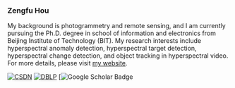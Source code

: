 ### Zengfu Hou
My background is photogrammetry and remote sensing, and I am currently pursuing the Ph.D. degree in school of information and electronics from Beijing Institute of Technology (BIT). My research interests include hyperspectral anomaly detection, hyperspectral target detection, hyperspectral change detection, and object tracking in hyperspectral video. For more details, please visit [my website](https://zephyrhours.github.io/).

<!--<img src="https://github-readme-stats.vercel.app/api?username=Zengfu Hou&&show_icons=true&theme=radical&bg_color=30,0d0d0d,191919&title_color=fff&text_color=fff&icon_color=79ff97">-->

[![CSDN](https://www.csdn.net/?spm=1000.2115.3001.4476)](https://blog.csdn.net/NBDwo)
[![DBLP](https://dblp.org/)](https://dblp.org/pid/248/0819.html)
[![Google Scholar Badge](https://scholar.google.com/citations?user=FsNcDUEAAAAJ&hl=en&oi=ao)

<script type="text/javascript" src="//rf.revolvermaps.com/0/0/8.js?i=5ic0luhudhm&amp;m=7&amp;c=ff0000&amp;cr1=ffffff&amp;f=times_new_roman&amp;l=49&amp;s=341" async="async"></script>
